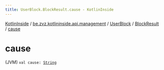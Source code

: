 ```yaml
---
title: UserBlock.BlockResult.cause - KotlinInside
---
```


[KotlinInside](../../../index.html) / [be.zvz.kotlininside.api.management](../../index.html) / [UserBlock](../index.html) / [BlockResult](index.html) / [cause](./cause.html)

# cause

(JVM) `val cause: `[`String`](https://kotlinlang.org/api/latest/jvm/stdlib/kotlin/-string/index.html)
